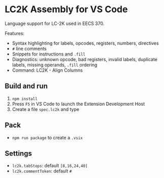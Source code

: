 # LC2K Assembly for VS Code

Language support for LC-2K used in EECS 370.

Features:
- Syntax highlighting for labels, opcodes, registers, numbers, directives
- `#` line comments
- Snippets for instructions and `.fill`
- Diagnostics: unknown opcode, bad registers, invalid labels, duplicate labels, missing operands, `.fill` ordering
- Command: LC2K - Align Columns

## Build and run
1. `npm install`
2. Press `F5` in VS Code to launch the Extension Development Host
3. Create a file `spec.lc2k` and type

## Pack
- `npm run package` to create a `.vsix`

## Settings
- `lc2k.tabStops`: default `[8,16,24,40]`
- `lc2k.commentToken`: default `#`